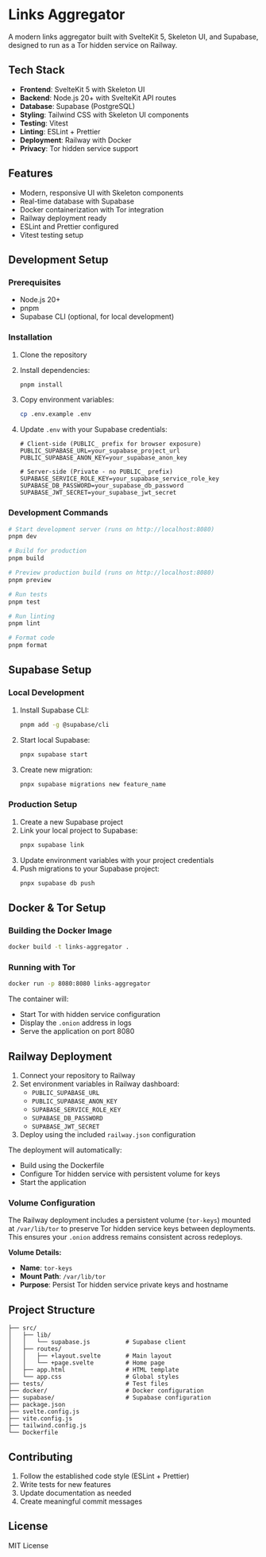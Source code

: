 # Links Aggregator

A modern links aggregator built with SvelteKit 5, Skeleton UI, and Supabase, designed to run as a Tor hidden service on Railway.

## Tech Stack

- **Frontend**: SvelteKit 5 with Skeleton UI
- **Backend**: Node.js 20+ with SvelteKit API routes
- **Database**: Supabase (PostgreSQL)
- **Styling**: Tailwind CSS with Skeleton UI components
- **Testing**: Vitest
- **Linting**: ESLint + Prettier
- **Deployment**: Railway with Docker
- **Privacy**: Tor hidden service support

## Features

- Modern, responsive UI with Skeleton components
- Real-time database with Supabase
- Docker containerization with Tor integration
- Railway deployment ready
- ESLint and Prettier configured
- Vitest testing setup

## Development Setup

### Prerequisites

- Node.js 20+
- pnpm
- Supabase CLI (optional, for local development)

### Installation

1. Clone the repository
2. Install dependencies:
   ```bash
   pnpm install
   ```

3. Copy environment variables:
   ```bash
   cp .env.example .env
   ```

4. Update `.env` with your Supabase credentials:
   ```env
   # Client-side (PUBLIC_ prefix for browser exposure)
   PUBLIC_SUPABASE_URL=your_supabase_project_url
   PUBLIC_SUPABASE_ANON_KEY=your_supabase_anon_key
   
   # Server-side (Private - no PUBLIC_ prefix)
   SUPABASE_SERVICE_ROLE_KEY=your_supabase_service_role_key
   SUPABASE_DB_PASSWORD=your_supabase_db_password
   SUPABASE_JWT_SECRET=your_supabase_jwt_secret
   ```

### Development Commands

```bash
# Start development server (runs on http://localhost:8080)
pnpm dev

# Build for production
pnpm build

# Preview production build (runs on http://localhost:8080)
pnpm preview

# Run tests
pnpm test

# Run linting
pnpm lint

# Format code
pnpm format
```

## Supabase Setup

### Local Development

1. Install Supabase CLI:
   ```bash
   pnpm add -g @supabase/cli
   ```

2. Start local Supabase:
   ```bash
   pnpx supabase start
   ```

3. Create new migration:
   ```bash
   pnpx supabase migrations new feature_name
   ```

### Production Setup

1. Create a new Supabase project
2. Link your local project to Supabase:
   ```bash
   pnpx supabase link
   ```
3. Update environment variables with your project credentials
4. Push migrations to your Supabase project:
   ```bash
   pnpx supabase db push
   ```

## Docker & Tor Setup

### Building the Docker Image

```bash
docker build -t links-aggregator .
```

### Running with Tor

```bash
docker run -p 8080:8080 links-aggregator
```

The container will:
- Start Tor with hidden service configuration
- Display the `.onion` address in logs
- Serve the application on port 8080

## Railway Deployment

1. Connect your repository to Railway
2. Set environment variables in Railway dashboard:
   - `PUBLIC_SUPABASE_URL`
   - `PUBLIC_SUPABASE_ANON_KEY`
   - `SUPABASE_SERVICE_ROLE_KEY`
   - `SUPABASE_DB_PASSWORD`
   - `SUPABASE_JWT_SECRET`
3. Deploy using the included `railway.json` configuration

The deployment will automatically:
- Build using the Dockerfile
- Configure Tor hidden service with persistent volume for keys
- Start the application

### Volume Configuration

The Railway deployment includes a persistent volume (`tor-keys`) mounted at `/var/lib/tor` to preserve Tor hidden service keys between deployments. This ensures your `.onion` address remains consistent across redeploys.

**Volume Details:**
- **Name**: `tor-keys`
- **Mount Path**: `/var/lib/tor`
- **Purpose**: Persist Tor hidden service private keys and hostname

## Project Structure

```
├── src/
│   ├── lib/
│   │   └── supabase.js          # Supabase client
│   ├── routes/
│   │   ├── +layout.svelte       # Main layout
│   │   └── +page.svelte         # Home page
│   ├── app.html                 # HTML template
│   └── app.css                  # Global styles
├── tests/                       # Test files
├── docker/                      # Docker configuration
├── supabase/                    # Supabase configuration
├── package.json
├── svelte.config.js
├── vite.config.js
├── tailwind.config.js
└── Dockerfile
```

## Contributing

1. Follow the established code style (ESLint + Prettier)
2. Write tests for new features
3. Update documentation as needed
4. Create meaningful commit messages

## License

MIT License